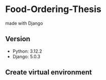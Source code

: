 # Food-Ordering-Thesis
made with Django

## Version

- Python: 3.12.2
- Django: 5.0.3

## Create virtual environment

